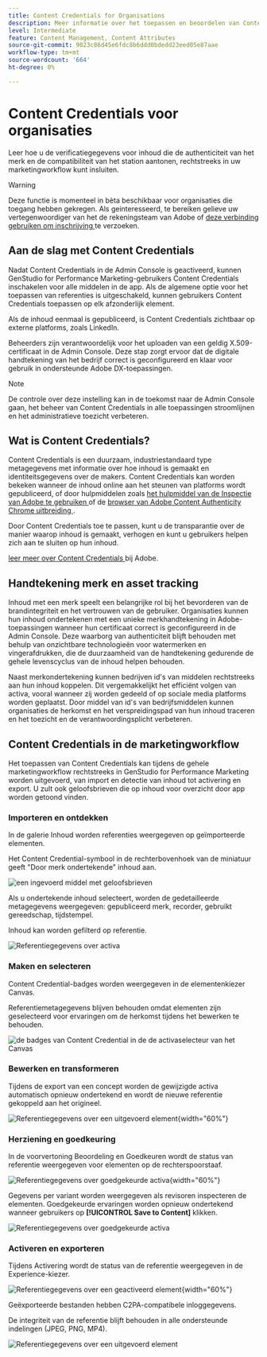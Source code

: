 ```yaml
---
title: Content Credentials for Organisations
description: Meer informatie over het toepassen en beoordelen van Content Credentials in GenStudio for Performance Marketing.
level: Intermediate
feature: Content Management, Content Attributes
source-git-commit: 9023c86d45e6fdc8b6ddd0bdedd23eed05e87aae
workflow-type: tm+mt
source-wordcount: '664'
ht-degree: 0%

---
```


# Content Credentials voor organisaties

Leer hoe u de verificatiegegevens voor inhoud die de authenticiteit van het merk en de compatibiliteit van het station aantonen, rechtstreeks in uw marketingworkflow kunt insluiten.

>[!WARNING]
>
> Deze functie is momenteel in bèta beschikbaar voor organisaties die toegang hebben gekregen. Als geinteresseerd, te bereiken gelieve uw vertegenwoordiger van het de rekeningsteam van Adobe of [ deze verbinding gebruiken om inschrijving ](https://www.feedbackprogram.adobe.com/c/a/5aWPEOthrDv22Mf9CyekOy?source=qr) te verzoeken.


## Aan de slag met Content Credentials

Nadat Content Credentials in de Admin Console is geactiveerd, kunnen GenStudio for Performance Marketing-gebruikers Content Credentials inschakelen voor alle middelen in de app. Als de algemene optie voor het toepassen van referenties is uitgeschakeld, kunnen gebruikers Content Credentials toepassen op elk afzonderlijk element.

Als de inhoud eenmaal is gepubliceerd, is Content Credentials zichtbaar op externe platforms, zoals LinkedIn.

Beheerders zijn verantwoordelijk voor het uploaden van een geldig X.509-certificaat in de Admin Console. Deze stap zorgt ervoor dat de digitale handtekening van het bedrijf correct is geconfigureerd en klaar voor gebruik in ondersteunde Adobe DX-toepassingen.

>[!NOTE]
>
>De controle over deze instelling kan in de toekomst naar de Admin Console gaan, het beheer van Content Credentials in alle toepassingen stroomlijnen en het administratieve toezicht verbeteren.

## Wat is Content Credentials? 

Content Credentials is een duurzaam, industriestandaard type metagegevens met informatie over hoe inhoud is gemaakt en identiteitsgegevens over de makers. Content Credentials kan worden bekeken wanneer de inhoud online aan het steunen van platforms wordt gepubliceerd, of door hulpmiddelen zoals [ het hulpmiddel van de Inspectie van Adobe te gebruiken ](https://contentauthenticity.adobe.com/inspect) of de [ browser van Adobe Content Authenticity Chrome uitbreiding ](https://helpx.adobe.com/creative-cloud/help/cai/adobe-content-authenticity-chrome-browser-extension.html).  

Door Content Credentials toe te passen, kunt u de transparantie over de manier waarop inhoud is gemaakt, verhogen en kunt u gebruikers helpen zich aan te sluiten op hun inhoud.

[ leer meer over Content Credentials ](https://helpx.adobe.com/creative-cloud/help/content-credentials.html) bij Adobe.

## Handtekening merk en asset tracking

Inhoud met een merk speelt een belangrijke rol bij het bevorderen van de brandintegriteit en het vertrouwen van de gebruiker. Organisaties kunnen hun inhoud ondertekenen met een unieke merkhandtekening in Adobe-toepassingen wanneer hun certificaat correct is geconfigureerd in de Admin Console. Deze waarborg van authenticiteit blijft behouden met behulp van onzichtbare technologieën voor watermerken en vingerafdrukken, die de duurzaamheid van de handtekening gedurende de gehele levenscyclus van de inhoud helpen behouden.

Naast merkondertekening kunnen bedrijven id&#39;s van middelen rechtstreeks aan hun inhoud koppelen. Dit vergemakkelijkt het efficiënt volgen van activa, vooral wanneer zij worden gedeeld of op sociale media platforms worden geplaatst. Door middel van id&#39;s van bedrijfsmiddelen kunnen organisaties de herkomst en het verspreidingspad van hun inhoud traceren en het toezicht en de verantwoordingsplicht verbeteren.

## Content Credentials in de marketingworkflow

Het toepassen van Content Credentials kan tijdens de gehele marketingworkflow rechtstreeks in GenStudio for Performance Marketing worden uitgevoerd, van import en detectie van inhoud tot activering en export. U zult ook geloofsbrieven die op inhoud voor overzicht door app worden getoond vinden.

### Importeren en ontdekken

In de galerie Inhoud worden referenties weergegeven op geïmporteerde elementen.

Het Content Credential-symbool in de rechterbovenhoek van de miniatuur geeft &quot;Door merk ondertekende&quot; inhoud aan.

![ een ingevoerd middel met geloofsbrieven ](./images/import-discovery1.png)

Als u ondertekende inhoud selecteert, worden de gedetailleerde metagegevens weergegeven: gepubliceerd merk, recorder, gebruikt gereedschap, tijdstempel.

Inhoud kan worden gefilterd op referentie.

![ Referentiegegevens over activa ](./images/import-discovery2.png)

### Maken en selecteren

Content Credential-badges worden weergegeven in de elementenkiezer Canvas.

Referentiemetagegevens blijven behouden omdat elementen zijn geselecteerd voor ervaringen om de herkomst tijdens het bewerken te behouden.

![ de badges van Content Credential in de de activaselecteur van het Canvas ](./images/creation-selection1.png)

### Bewerken en transformeren

Tijdens de export van een concept worden de gewijzigde activa automatisch opnieuw ondertekend en wordt de nieuwe referentie gekoppeld aan het origineel.

![ Referentiegegevens over een uitgevoerd element ](./images/edit-and-transformation1.png){width="60%"}

### Herziening en goedkeuring

In de voorvertoning Beoordeling en Goedkeuren wordt de status van referentie weergegeven voor elementen op de rechterspoorstaaf.

![ Referentiegegevens over goedgekeurde activa ](./images/review-and-approve1.png){width="60%"}

Gegevens per variant worden weergegeven als revisoren inspecteren de elementen. Goedgekeurde ervaringen worden opnieuw ondertekend wanneer gebruikers op **[!UICONTROL Save to Content]** klikken.

![ Referentiegegevens over goedgekeurde activa ](./images/review-and-approve2.png)

### Activeren en exporteren

Tijdens Activering wordt de status van de referentie weergegeven in de Experience-kiezer.

![ Referentiegegevens over een geactiveerd element ](./images/activate-export1.png){width="60%"}

Geëxporteerde bestanden hebben C2PA-compatibele inloggegevens.

De integriteit van de referentie blijft behouden in alle ondersteunde indelingen (JPEG, PNG, MP4).

![ Referentiegegevens over een uitgevoerd element ](./images/activate-export2.png)

